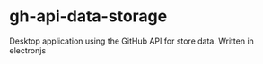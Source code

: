# gh-api-data-storage
Desktop application using the GitHub API for store data. Written in electronjs
